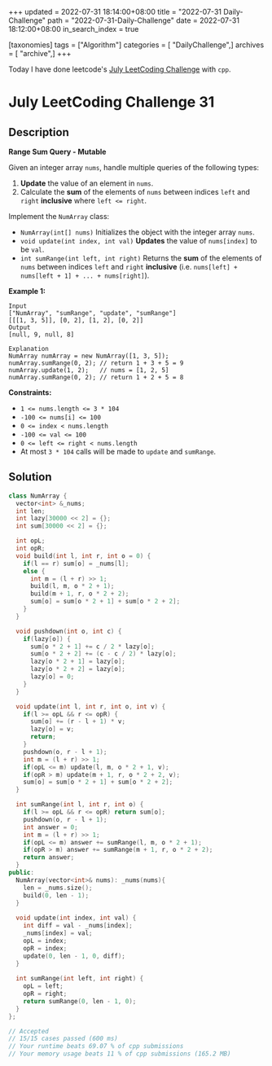 +++
updated = 2022-07-31 18:14:00+08:00
title = "2022-07-31 Daily-Challenge"
path = "2022-07-31-Daily-Challenge"
date = 2022-07-31 18:12:00+08:00
in_search_index = true

[taxonomies]
tags = ["Algorithm"]
categories = [ "DailyChallenge",]
archives = [ "archive",]
+++

Today I have done leetcode's [July LeetCoding Challenge](https://leetcode.com/problems/range-sum-query-mutable/) with `cpp`.

<!-- more -->

# July LeetCoding Challenge 31

## Description

**Range Sum Query - Mutable**

Given an integer array `nums`, handle multiple queries of the following types:

1. **Update** the value of an element in `nums`.
2. Calculate the **sum** of the elements of `nums` between indices `left` and `right` **inclusive** where `left <= right`.

Implement the `NumArray` class:

- `NumArray(int[] nums)` Initializes the object with the integer array `nums`.
- `void update(int index, int val)` **Updates** the value of `nums[index]` to be `val`.
- `int sumRange(int left, int right)` Returns the **sum** of the elements of `nums` between indices `left` and `right` **inclusive** (i.e. `nums[left] + nums[left + 1] + ... + nums[right]`).

 

**Example 1:**

```
Input
["NumArray", "sumRange", "update", "sumRange"]
[[[1, 3, 5]], [0, 2], [1, 2], [0, 2]]
Output
[null, 9, null, 8]

Explanation
NumArray numArray = new NumArray([1, 3, 5]);
numArray.sumRange(0, 2); // return 1 + 3 + 5 = 9
numArray.update(1, 2);   // nums = [1, 2, 5]
numArray.sumRange(0, 2); // return 1 + 2 + 5 = 8
```

 

**Constraints:**

- `1 <= nums.length <= 3 * 104`
- `-100 <= nums[i] <= 100`
- `0 <= index < nums.length`
- `-100 <= val <= 100`
- `0 <= left <= right < nums.length`
- At most `3 * 104` calls will be made to `update` and `sumRange`.

## Solution

``` cpp
class NumArray {
  vector<int> &_nums;
  int len;
  int lazy[30000 << 2] = {};
  int sum[30000 << 2] = {};

  int opL;
  int opR;
  void build(int l, int r, int o = 0) {
    if(l == r) sum[o] = _nums[l];
    else {
      int m = (l + r) >> 1;
      build(l, m, o * 2 + 1);
      build(m + 1, r, o * 2 + 2);
      sum[o] = sum[o * 2 + 1] + sum[o * 2 + 2];
    }
  }

  void pushdown(int o, int c) {
    if(lazy[o]) {
      sum[o * 2 + 1] += c / 2 * lazy[o];
      sum[o * 2 + 2] += (c - c / 2) * lazy[o];
      lazy[o * 2 + 1] = lazy[o];
      lazy[o * 2 + 2] = lazy[o];
      lazy[o] = 0;
    }
  }

  void update(int l, int r, int o, int v) {
    if(l >= opL && r <= opR) {
      sum[o] += (r - l + 1) * v;
      lazy[o] = v;
      return;
    }
    pushdown(o, r - l + 1);
    int m = (l + r) >> 1;
    if(opL <= m) update(l, m, o * 2 + 1, v);
    if(opR > m) update(m + 1, r, o * 2 + 2, v);
    sum[o] = sum[o * 2 + 1] + sum[o * 2 + 2];
  }

  int sumRange(int l, int r, int o) {
    if(l >= opL && r <= opR) return sum[o];
    pushdown(o, r - l + 1);
    int answer = 0;
    int m = (l + r) >> 1;
    if(opL <= m) answer += sumRange(l, m, o * 2 + 1);
    if(opR > m) answer += sumRange(m + 1, r, o * 2 + 2);
    return answer;
  }
public:
  NumArray(vector<int>& nums): _nums(nums){
    len = _nums.size();
    build(0, len - 1);
  }
  
  void update(int index, int val) {
    int diff = val - _nums[index];
    _nums[index] = val;
    opL = index;
    opR = index;
    update(0, len - 1, 0, diff);
  }
  
  int sumRange(int left, int right) {
    opL = left;
    opR = right;
    return sumRange(0, len - 1, 0);
  }
};

// Accepted
// 15/15 cases passed (600 ms)
// Your runtime beats 69.07 % of cpp submissions
// Your memory usage beats 11 % of cpp submissions (165.2 MB)
```
